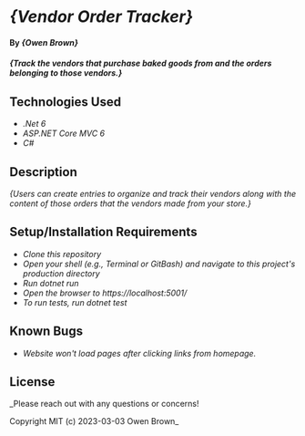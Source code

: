 # _{Vendor Order Tracker}_

#### By _**{Owen Brown}**_

#### _{Track the vendors that purchase baked goods from and the orders belonging to those vendors.}_

## Technologies Used

* _.Net 6_
* _ASP.NET Core MVC 6_
* _C#_

## Description

_{Users can create entries to organize and track their vendors along with the content of those orders that the vendors made from your store.}_

## Setup/Installation Requirements

* _Clone this repository_
* _Open your shell (e.g., Terminal or GitBash) and navigate to this project's production directory_
* _Run dotnet run_
* _Open the browser to https://localhost:5001/_
* _To run tests, run dotnet test_

## Known Bugs

* _Website won't load pages after clicking links from homepage._

## License

_Please reach out with any questions or concerns!

Copyright MIT (c) 2023-03-03 Owen Brown_